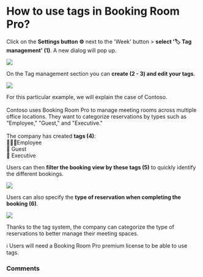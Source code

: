 # How to use tags in Booking Room Pro?

<p class="no-margin">Click on the <b>Settings button ⚙️</b> next to the 'Week' button &gt; <b>select '🏷️ Tag management' (1)</b>. A new dialog will pop up.</p>
<p class="no-margin"></p>
<div class="intercom-container"><img src="https://downloads.intercomcdn.com/i/o/830701726/4715595bf071de084f3d5169/1.png"></div><p class="no-margin">On the Tag management section you can <b>create (2 - 3) and edit your tags</b>.</p>
<p class="no-margin"></p>
<div class="intercom-container"><img src="https://downloads.intercomcdn.com/i/o/830701902/eabc2af3f58089b1aad0c5f5/2.png"></div><p class="no-margin">For this particular example, we will explain the case of Contoso.<br><br>Contoso uses Booking Room Pro to manage meeting rooms across multiple office locations. They want to categorize reservations by types such as "Employee," "Guest," and "Executive."<br><br>The company has created <b>tags (4)</b>:<br>🙋‍♀️🙋Employee<br>📨 Guest<br>💼 Executive</p>
<p class="no-margin"></p>
<p class="no-margin">Users can then <b>filter the booking view by these tags (5)</b> to quickly identify the different bookings.<br></p>
<div class="intercom-container"><img src="https://downloads.intercomcdn.com/i/o/828405198/c9261e5416c27db1e91ec93c/6.png"></div><p class="no-margin">Users can also specify the <b>type of reservation when completing the booking (6)</b>.</p>
<p class="no-margin"></p>
<div class="intercom-container"><img src="https://downloads.intercomcdn.com/i/o/830704891/c5b5a221db7289794b531a9e/4.png"></div><p class="no-margin">Thanks to the tag system, the company can categorize the type of reservations to better manage their meeting spaces.</p>
<p class="no-margin"></p>
<p class="no-margin">ℹ️ Users will need a Booking Room Pro premium license to be able to use tags.</p>

### Comments

<Comments />